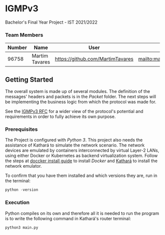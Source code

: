# IGMPv3

Bachelor's Final Year Project - IST 2021/2022

### Team Members

| Number | Name              | User                                        | Email                                             |
|--------|-------------------|---------------------------------------------|---------------------------------------------------|
| 96758  | Martim Tavares    | <https://github.com/MartimTavares>          | <mailto:martim.tavares@tecnico.ulisboa.pt>        |


## Getting Started

The overall system is made up of several modules. The definition of the messages' headers and packets is in the _Packet_ folder. 
The next steps will be implementing the business logic from which the protocol was made for.

See the [IGMPv3 RFC](https://datatracker.ietf.org/doc/html/rfc3376) for a wider view of the protocol's potential and 
requirements in order to fully achieve its own purpose.

### Prerequisites

The Project is configured with _Python_ _3_. This project also needs the assistance of Kathará to simulate the network scenario. The 
network devices are emulated by containers interconnected by virtual Layer-2 LANs, using either Docker or Kubernetes as backend 
virtualization system. Follow the steps at [doccker install guide](https://docs.docker.com/get-docker/) to install _Docker_ and
[Kathará](https://www.kathara.org) to install the network emulator.

To confirm that you have them installed and which versions they are, run in the terminal:

```s
python -version
```

### Execution

Python compiles on its own and therefore all it is needed to run the program is to write the following command in Kathará's 
router terminal:

```s
python3 main.py
```


